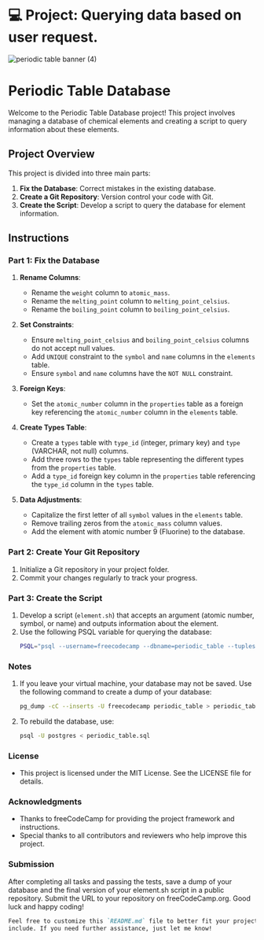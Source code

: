 # 💻 Project: Querying data based on user request.

![periodic table banner (4)](https://user-images.githubusercontent.com/88495091/209232470-e7d902b6-0ceb-407e-b3ba-7f3042655162.png)

# Periodic Table Database

Welcome to the Periodic Table Database project! This project involves managing a database of chemical elements and creating a script to query information about these elements.

## Project Overview

This project is divided into three main parts:

1. **Fix the Database**: Correct mistakes in the existing database.
2. **Create a Git Repository**: Version control your code with Git.
3. **Create the Script**: Develop a script to query the database for element information.

## Instructions

### Part 1: Fix the Database

1. **Rename Columns**:
   - Rename the `weight` column to `atomic_mass`.
   - Rename the `melting_point` column to `melting_point_celsius`.
   - Rename the `boiling_point` column to `boiling_point_celsius`.

2. **Set Constraints**:
   - Ensure `melting_point_celsius` and `boiling_point_celsius` columns do not accept null values.
   - Add `UNIQUE` constraint to the `symbol` and `name` columns in the `elements` table.
   - Ensure `symbol` and `name` columns have the `NOT NULL` constraint.

3. **Foreign Keys**:
   - Set the `atomic_number` column in the `properties` table as a foreign key referencing the `atomic_number` column in the `elements` table.

4. **Create Types Table**:
   - Create a `types` table with `type_id` (integer, primary key) and `type` (VARCHAR, not null) columns.
   - Add three rows to the `types` table representing the different types from the `properties` table.
   - Add a `type_id` foreign key column in the `properties` table referencing the `type_id` column in the `types` table.

5. **Data Adjustments**:
   - Capitalize the first letter of all `symbol` values in the `elements` table.
   - Remove trailing zeros from the `atomic_mass` column values.
   - Add the element with atomic number 9 (Fluorine) to the database.

### Part 2: Create Your Git Repository

1. Initialize a Git repository in your project folder.
2. Commit your changes regularly to track your progress.

### Part 3: Create the Script

1. Develop a script (`element.sh`) that accepts an argument (atomic number, symbol, or name) and outputs information about the element.
2. Use the following PSQL variable for querying the database:
   ```bash
   PSQL="psql --username=freecodecamp --dbname=periodic_table --tuples-only -c"

### Notes
1. If you leave your virtual machine, your database may not be saved. Use the following command to create a dump of your database:
   ```bash
   pg_dump -cC --inserts -U freecodecamp periodic_table > periodic_table.sql
2. To rebuild the database, use:
   ```sh
   psql -U postgres < periodic_table.sql

### License
- This project is licensed under the MIT License. See the LICENSE file for details.

### Acknowledgments
- Thanks to freeCodeCamp for providing the project framework and instructions.
- Special thanks to all contributors and reviewers who help improve this project.

### Submission
 After completing all tasks and passing the tests, save a dump of your database and the final version of your element.sh script 
 in a public repository. Submit the URL to your repository on freeCodeCamp.org.
 Good luck and happy coding!
 ```md
 Feel free to customize this `README.md` file to better fit your project's specifics and any additional details you want to
 include. If you need further assistance, just let me know!


